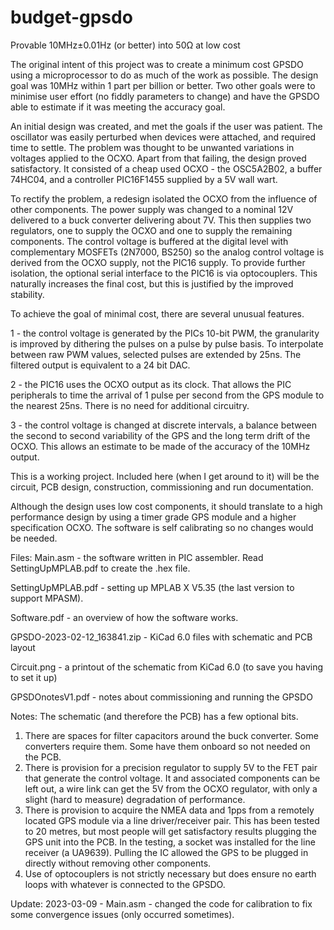 # budget-gpsdo
Provable 10MHz±0.01Hz (or better) into 50Ω at low cost 

The original intent of this project was to create a minimum cost GPSDO using a microprocessor to do as much of the work as possible. The design goal was 10MHz within 1 part per billion or better. Two other goals were to minimise user effort (no fiddly parameters to change) and have the GPSDO able to estimate if it was meeting the accuracy goal.

An initial design was created, and met the goals if the user was patient. The oscillator was easily perturbed when devices were attached, and required time to settle. The problem was thought to be unwanted variations in voltages applied to the OCXO. Apart from that failing, the design proved satisfactory. It consisted of a cheap used OCXO - the OSC5A2B02, a buffer 74HC04, and a controller PIC16F1455 supplied by a 5V wall wart.

To rectify the problem, a redesign isolated the OCXO from the influence of other components. The power supply was changed to a nominal 12V delivered to a buck converter delivering about 7V. This then supplies two regulators, one to supply the OCXO and one to supply the remaining components. The control voltage is buffered at the digital level with complementary MOSFETs (2N7000, BS250) so the analog control voltage is derived from the OCXO supply, not the PIC16 supply. To provide further isolation, the optional serial interface to the PIC16 is via optocouplers. This naturally increases the final cost, but this is justified by the improved stability.

To achieve the goal of minimal cost, there are several unusual features.

1 - the control voltage is generated by the PICs 10-bit PWM, the granularity is improved by dithering the pulses on a pulse by pulse basis. To interpolate between raw PWM values, selected pulses are extended by 25ns. The filtered output is equivalent to a 24 bit DAC.

2 - the PIC16 uses the OCXO output as its clock. That allows the PIC peripherals to time the arrival of 1 pulse per second from the GPS module to the nearest 25ns. There is no need for additional circuitry.

3 - the control voltage is changed at discrete intervals, a balance between the second to second variability of the GPS and the long term drift of the OCXO. This allows an estimate to be made of the accuracy of the 10MHz output.

This is a working project. Included here (when I get around to it) will be the circuit, PCB design, construction, commissioning and run documentation.

Although the design uses low cost components, it should translate to a high performance design by using a timer grade GPS module and a higher specification OCXO. The software is self calibrating so no changes would be needed.

Files:
Main.asm - the software written in PIC assembler. Read SettingUpMPLAB.pdf to create the .hex file.

SettingUpMPLAB.pdf - setting up MPLAB X V5.35 (the last version to support MPASM).

Software.pdf - an overview of how the software works.

GPSDO-2023-02-12_163841.zip - KiCad 6.0 files with schematic and PCB layout

Circuit.png - a printout of the schematic from KiCad 6.0 (to save you having to set it up)

GPSDOnotesV1.pdf - notes about commissioning and running the GPSDO

Notes: The schematic (and therefore the PCB) has a few optional bits.
1. There are spaces for filter capacitors around the buck converter. Some converters require them. Some have them onboard so not needed on the PCB.
2. There is provision for a precision regulator to supply 5V to the FET pair that generate the control voltage. It and associated components can be left out, a wire link can get the 5V from the OCXO regulator, with only a slight (hard to measure) degradation of performance.
3. There is provision to acquire the NMEA data and 1pps from a remotely located GPS module via a line driver/receiver pair. This has been tested to 20 metres, but most people will get satisfactory results plugging the GPS unit into the PCB. In the testing, a socket was installed for the line receiver (a UA9639). Pulling the IC allowed the GPS to be plugged in directly without removing other components.
4. Use of optocouplers is not strictly necessary but does ensure no earth loops with whatever is connected to the GPSDO.

Update:
2023-03-09 - Main.asm -  changed the code for calibration to fix some convergence issues (only occurred sometimes).

